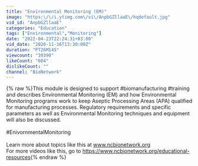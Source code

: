 ```yaml
---
title: "Environmental Monitoring (EM)"
image: "https:\/\/i.ytimg.com\/vi\/AnpbGZllaaE\/hqdefault.jpg"
vid_id: "AnpbGZllaaE"
categories: "Education"
tags: ["Environmental","Monitoring"]
date: "2022-04-23T22:24:31+03:00"
vid_date: "2020-11-16T13:30:00Z"
duration: "PT26M14S"
viewcount: "39390"
likeCount: "604"
dislikeCount: ""
channel: "BioNetwork"
---
```

{% raw %}This module is designed to support #biomanufacturing  #training and describes Environmental Monitoring (EM) and how Environmental Monitoring programs work to keep Aseptic Processing Areas (APA) qualified for manufacturing processes. Regulatory requirements and specific parameters as well as Environmental Monitoring techniques and equipment will also be discussed.<br /><br />#EnivornmentalMonitoring<br /><br />Learn more about topics like this at www.ncbionetwork.org<br />For more videos like this, go to <a rel="nofollow" target="blank" href="https://www.ncbionetwork.org/educational-resources">https://www.ncbionetwork.org/educational-resources</a>{% endraw %}
